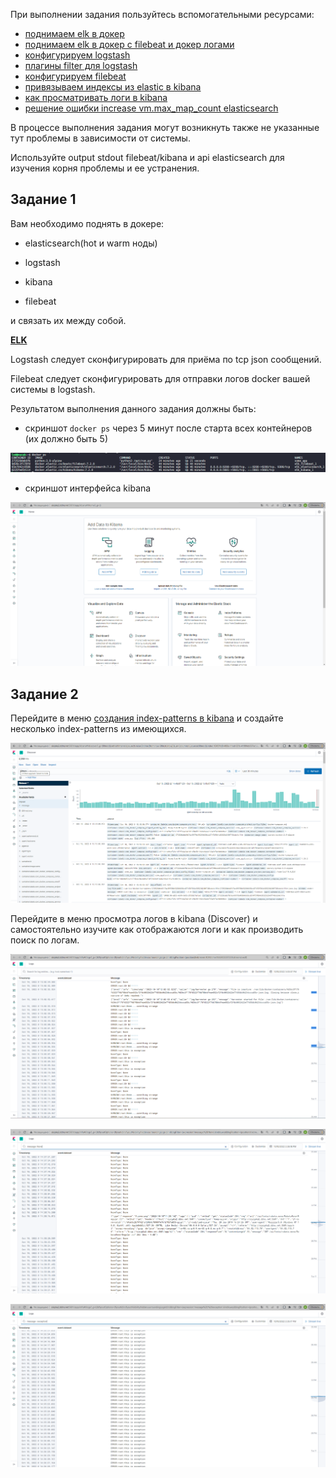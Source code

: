 При выполнении задания пользуйтесь вспомогательными ресурсами:

- [поднимаем elk в докер](https://www.elastic.co/guide/en/elastic-stack-get-started/current/get-started-docker.html)
- [поднимаем elk в докер с filebeat и докер логами](https://www.sarulabs.com/post/5/2019-08-12/sending-docker-logs-to-elasticsearch-and-kibana-with-filebeat.html)
- [конфигурируем logstash](https://www.elastic.co/guide/en/logstash/current/configuration.html)
- [плагины filter для logstash](https://www.elastic.co/guide/en/logstash/current/filter-plugins.html)
- [конфигурируем filebeat](https://www.elastic.co/guide/en/beats/libbeat/5.3/config-file-format.html)
- [привязываем индексы из elastic в kibana](https://www.elastic.co/guide/en/kibana/current/index-patterns.html)
- [как просматривать логи в kibana](https://www.elastic.co/guide/en/kibana/current/discover.html)
- [решение ошибки increase vm.max_map_count elasticsearch](https://stackoverflow.com/questions/42889241/how-to-increase-vm-max-map-count)

В процессе выполнения задания могут возникнуть также не указанные тут проблемы в зависимости от системы.

Используйте output stdout filebeat/kibana и api elasticsearch для изучения корня проблемы и ее устранения.

## Задание 1

Вам необходимо поднять в докере:

- elasticsearch(hot и warm ноды)

- logstash

- kibana

- filebeat

и связать их между собой.

[**ELK**](https://github.com/Igor-99/devops-23/tree/main/ansible/10-monitoring-04-elk)

Logstash следует сконфигурировать для приёма по tcp json сообщений.

Filebeat следует сконфигурировать для отправки логов docker вашей системы в logstash.

Результатом выполнения данного задания должны быть:

- скриншот `docker ps` через 5 минут после старта всех контейнеров (их должно быть 5)

<p align="left">
  <img src="./pic/elk1.png">
</p>

- скриншот интерфейса kibana

<p align="left">
  <img src="./pic/elk2.png">
</p>


## Задание 2

Перейдите в меню [создания index-patterns  в kibana](http://localhost:5601/app/management/kibana/indexPatterns/create)
и создайте несколько index-patterns из имеющихся.

<p align="left">
  <img src="./pic/elk3.png">
</p>

Перейдите в меню просмотра логов в kibana (Discover) и самостоятельно изучите как отображаются логи и как производить 
поиск по логам.

<p align="left">
  <img src="./pic/elk4.png">
</p>

<p align="left">
  <img src="./pic/elk5.png">
</p>

<p align="left">
  <img src="./pic/elk6.png">
</p>
